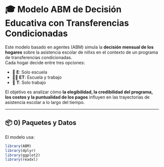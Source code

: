 # 🎓 Modelo ABM de Decisión Educativa con Transferencias Condicionadas

Este modelo basado en agentes (ABM) simula la **decisión mensual de los hogares** sobre la asistencia escolar de niñxs en el contexto de un programa de transferencias condicionadas.  
Cada hogar decide entre tres opciones:

- 🏫 **E**: Solo escuela  
- 🧒💼 **ET**: Escuela y trabajo  
- 💼 **T**: Solo trabajo  

El objetivo es analizar cómo **la elegibilidad, la credibilidad del programa, los costos y la puntualidad de los pagos** influyen en las trayectorias de asistencia escolar a lo largo del tiempo.

---

## 📦 0) Paquetes y Datos

El modelo usa:

```r
library(ABM)
library(dplyr)
library(ggplot2)
library(readxl)


